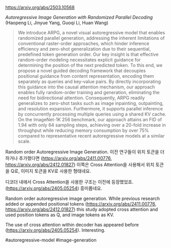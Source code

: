 https://arxiv.org/abs/2503.10568

*Autoregressive Image Generation with Randomized Parallel Decoding* (Haopeng Li, Jinyue Yang, Guoqi Li, Huan Wang)

> We introduce ARPG, a novel visual autoregressive model that enables randomized parallel generation, addressing the inherent limitations of conventional raster-order approaches, which hinder inference efficiency and zero-shot generalization due to their sequential, predefined token generation order. Our key insight is that effective random-order modeling necessitates explicit guidance for determining the position of the next predicted token. To this end, we propose a novel guided decoding framework that decouples positional guidance from content representation, encoding them separately as queries and key-value pairs. By directly incorporating this guidance into the causal attention mechanism, our approach enables fully random-order training and generation, eliminating the need for bidirectional attention. Consequently, ARPG readily generalizes to zero-shot tasks such as image inpainting, outpainting, and resolution expansion. Furthermore, it supports parallel inference by concurrently processing multiple queries using a shared KV cache. On the ImageNet-1K 256 benchmark, our approach attains an FID of 1.94 with only 64 sampling steps, achieving over a 20-fold increase in throughput while reducing memory consumption by over 75% compared to representative recent autoregressive models at a similar scale.

Random order Autoregressive Image Generation. 이전 연구들이 위치 토큰을 더하거나 추가했다면 (https://arxiv.org/abs/2411.00776, https://arxiv.org/abs/2412.01827) 이쪽은 Cross Attention을 사용해서 위치 토큰을 Q로, 이미지 토큰을 KV로 사용한 형태네요.

디코더 내에서 Cross Attention을 사용한 구조는 이전에 등장했었죠. (https://arxiv.org/abs/2405.05254) 흥미롭네요.

Random order autoregressive image generation. While previous research added or appended positional tokens (https://arxiv.org/abs/2411.00776, https://arxiv.org/abs/2412.01827) this study adopted cross attention and used position tokens as Q, and image tokens as KV.

The use of cross attention within decoder has appeared before (https://arxiv.org/abs/2405.05254). Interesting.

#autoregressive-model #image-generation 